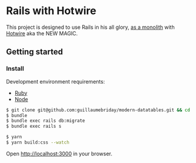 # Rails with Hotwire

This project is designed to use Rails in his all glory, [as a monolith](https://m.signalvnoise.com/the-majestic-monolith/) with [Hotwire](https://hotwired.dev/) aka the NEW MAGIC.

## Getting started

### Install

Development environment requirements:
- [Ruby](https://www.ruby-lang.org/en/)
- [Node](https://nodejs.org/en/)

```bash
$ git clone git@github.com:guillaumebriday/modern-datatables.git && cd modern-datatables/rails-hotwire
$ bundle
$ bundle exec rails db:migrate
$ bundle exec rails s
```

```bash
$ yarn
$ yarn build:css --watch
```

Open [http://localhost:3000](http://localhost:3000) in your browser.
